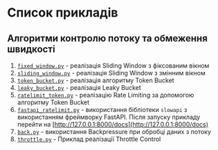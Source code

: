 # Список прикладів

## Алгоритми контролю потоку та обмеження швидкості

1. [`fixed_window.py`](/Chapter_08/fixed_window.py) - реалізація Sliding Window з фіксованим вікном
2. [`sliding_window.py`](/Chapter_08/sliding_window.py) - реалізація Sliding Window з змінним вікном
3. [`token_bucket.py`](/Chapter_08/token_bucket.py) - реалізація алгоритму Token Bucket
4. [`leaky_bucket.py`](/Chapter_08/leaky_bucket.py) - реалізація Leaky Bucket
5. [`ratelimit_token.py`](/Chapter_08/ratelimit_token.py) - реалізацію Rate Limiting за допомогою алгоритму Token Bucket
6. [`fastapi_ratelimit.py`](/Chapter_08/fastapi_ratelimit.py) - використання бібліотеки `slowapi` з використанням фреймворку FastAPI. Після запуску прикладу перейти на [http://127.0.0.1:8000/docs](http://127.0.0.1:8000/docs)
7. [`back.py`](/Chapter_08/back.py) - використання Backpressure при обробці даних з потоку
8. [`throttle.py`](/Chapter_08/throttle.py) - Приклад реалізації Throttle Control
